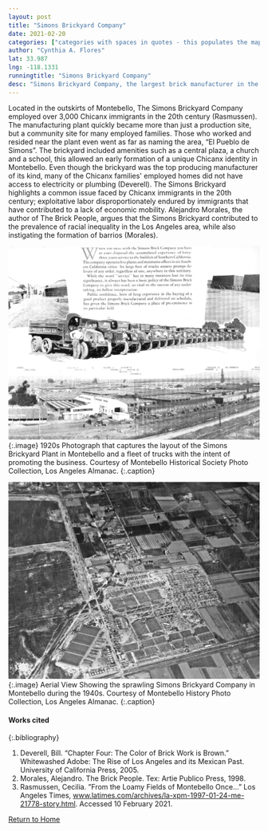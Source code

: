 ```yaml
---
layout: post
title: "Simons Brickyard Company"
date: 2021-02-20
categories: ["categories with spaces in quotes - this populates the map layers widget and index"]
author: "Cynthia A. Flores"
lat: 33.987
lng: -118.1331
runningtitle: "Simons Brickyard Company"
desc: "Simons Brickyard Company, the largest brick manufacturer in the world became one of the largest sites of Latinx employment in Montebello during the 20th century."
---
```

Located in the outskirts of Montebello, The Simons Brickyard Company employed over 3,000 Chicanx immigrants in the 20th century (Rasmussen). The manufacturing plant quickly became more than just a production site, but a community site for many employed families. Those who worked and resided near the plant even went as far as naming the area, “El Pueblo de Simons”. The brickyard included amenities such as a central plaza, a church and a school, this allowed an early formation of a unique Chicanx identity in Montebello. Even though the brickyard was the top producing manufacturer of its kind, many of the Chicanx families' employed homes did not have access to electricity or plumbing (Deverell). The Simons Brickyard highlights a common issue faced by Chicanx immigrants in the 20th century; exploitative labor disproportionately endured by immigrants that have contributed to a lack of economic mobility. Alejandro Morales, the author of The Brick People, argues that the Simons Brickyard contributed to the prevalence of racial inequality in the Los Angeles area, while also instigating the formation of barrios (Morales). 

![Promotional Brochure of Simons Brickyard Company](images/SimonsBrickyard_Pin1_Image1.jpg)
   {:.image}
1920s Photograph that captures the layout of the Simons Brickyard Plant in Montebello and a fleet of trucks with the intent of promoting the business. Courtesy of Montebello Historical Society Photo Collection, Los Angeles Almanac. 
   {:.caption} 
   
![Aerial view of Simons Brickyard Plant](images/SimonsBrickyard_Pin1_Image2.jpg)
   {:.image}
Aerial View Showing the sprawling Simons Brickyard Company in Montebello during the 1940s. Courtesy of Montebello History Photo Collection, Los Angeles Almanac.
   {:.caption} 

#### Works cited

{:.bibliography}
1. Deverell, Bill. “Chapter Four: The Color of Brick Work is Brown.” Whitewashed Adobe: The Rise of Los Angeles and its Mexican Past. University of California Press, 2005. 
2. Morales, Alejandro. The Brick People. Tex: Artie Publico Press, 1998.
3. Rasmussen, Cecilia. ”From the Loamy Fields of Montebello Once…” Los Angeles Times,  www.latimes.com/archives/la-xpm-1997-01-24-me-21778-story.html.  Accessed 10 February  2021.

[Return to Home](https://uclachicanxstudies.github.io/BarrioSuburbanisms/)
